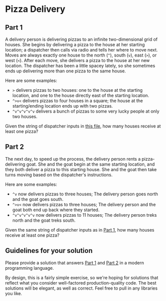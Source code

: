 # Pizza Delivery

## Part 1

A delivery person is delivering pizzas to an infinite two-dimensional grid of
houses. She begins by delivering a pizza to the house at her starting location;
a dispatcher then calls via radio and tells her where to move next. Moves are
always exactly one house to the north (`^`), south (`v`), east (`>`), or west
(`<`). After each move, she delivers a pizza to the house at her new location.
The dispatcher has been a little spacey lately, so she sometimes ends up
delivering more than one pizza to the same house.

Here are some examples:

- `>` delivers pizzas to two houses: one to the house at the starting location,
  and one to the house directly east of the starting location.
- `^>v<` delivers pizzas to four houses in a square; the house at the
  starting/ending location ends up with two pizzas.
- `^v^v^v^v^v` delivers a bunch of pizzas to some very lucky people at only two
  houses.

Given the string of dispatcher inputs in [this file][1], how many houses receive
at least one pizza?

## Part 2

The next day, to speed up the process, the delivery person rents a
pizza-delivering goat. She and the goat begin at the same starting location, and
they both deliver a pizza to this starting house. She and the goat then take
turns moving based on the dispatcher's instructions.

Here are some examples:

- `^v` now delivers pizzas to three houses; The delivery person goes north and
  the goat goes south.
- `^>v<` now delivers pizzas to three houses; The delivery person and the goat
  both end up back where they started.
- `^v^v^v^v^v` now delivers pizzas to 11 houses; The delivery person treks north
  and the goat treks south.

Given the same string of dispatcher inputs as in [Part 1](#part-1), how many
houses receive at least one pizza?

## Guidelines for your solution

Please provide a solution that answers [Part 1](#part-1) and [Part 2](#part-2)
in a modern programming language.

By design, this is a fairly simple exercise, so we're hoping for solutions that
reflect what you consider well-factored production-quality code. The best
solutions will be elegant, as well as correct. Feel free to pull in any
libraries you like.

[1]: ./__fixtures__/dispatcher-inputs.txt

